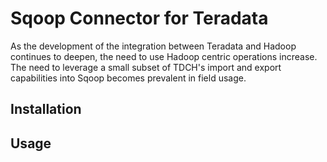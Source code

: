 
Sqoop Connector for Teradata 
============================

As the development of the integration between Teradata and Hadoop continues to
deepen, the need to use Hadoop centric operations increase. The need to leverage
a small subset of TDCH's import and export capabilities into Sqoop becomes 
prevalent in field usage.

Installation
------------


Usage
-----
